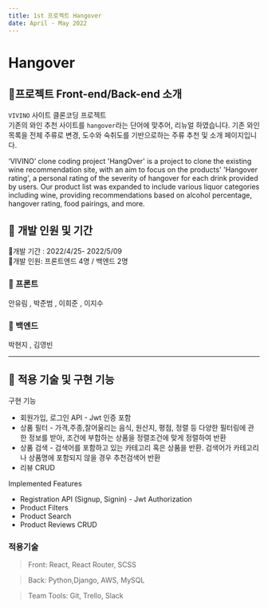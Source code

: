 ```yaml
---
title: 1st 프로젝트 Hangover
date: April - May 2022
---
```


# Hangover

## 🍻프로젝트 Front-end/Back-end 소개

`VIVINO` 사이트 클론코딩 프로젝트  
기존의 와인 추천 사이트를 `hangover`라는 단어에 맞추어, 리뉴얼 하였습니다.
기존 와인 목록을 전체 주류로 변경, 도수와 숙취도를 기반으로하는 주류 추천 및 소개 페이지입니다.

‘VIVINO’ clone coding project
'HangOver' is a project to clone the existing wine recommendation site, with an aim to focus on the products' 'Hangover rating', a personal rating of the severity of hangover for each drink provided by users.
Our product list was expanded to include various liquor categories including wine, providing recommendations based on alcohol percentage, hangover rating, food pairings, and more.

## 🍻 개발 인원 및 기간

🍻개발 기간 : 2022/4/25- 2022/5/09  
🍻개발 인원: 프론트엔드 4명 / 백엔드 2명

### 🍻 프론트

안유림 , 박준범 , 이희준 , 이지수

### 🍻 백엔드

박현지 , 김영빈

---

## 🍻 적용 기술 및 구현 기능

구현 기능
- 회원가입, 로그인 API - Jwt 인증 포함
- 상품 필터 - 가격,주종,잘어울리는 음식, 원산지, 평점, 정렬 등 다양한 필터링에 관한 정보를 받아, 조건에 부합하는 상품을 정렬조건에 맞게 정렬하여 반환
- 상품 검색 - 검색어를 포함하고 있는 카테고리 혹은 상품을 반환. 검색어가 카테고리나 상품명에 포함되지 않을 경우 추천검색어 반환
- 리뷰 CRUD


Implemented Features
- Registration API (Signup, Signin) - Jwt Authorization
- Product Filters
- Product Search
- Product Reviews CRUD


### 적용기술

> Front: React, React Router, SCSS

> Back: Python,Django, AWS, MySQL

> Team Tools: Git, Trello, Slack
